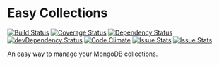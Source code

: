 # Easy Collections

[![Build Status](https://travis-ci.org/RotaruDan/easy-collections.svg?branch=master)](https://travis-ci.org/RotaruDan/easy-collections) [![Coverage Status](https://coveralls.io/repos/RotaruDan/easy-collections/badge.svg?branch=master&service=github)](https://coveralls.io/github/RotaruDan/easy-collections?branch=master) [![Dependency Status](https://david-dm.org/RotaruDan/easy-collections.svg)](https://david-dm.org/RotaruDan/easy-collections) [![devDependency Status](https://david-dm.org/RotaruDan/easy-collections/dev-status.svg)](https://david-dm.org/RotaruDan/easy-collections#info=devDependencies) [![Code Climate](https://codeclimate.com/github/RotaruDan/easy-collections/badges/gpa.svg)](https://codeclimate.com/github/RotaruDan/easy-collections) [![Issue Stats](http://issuestats.com/github/RotaruDan/easy-collections/badge/pr?style=flat)](http://issuestats.com/github/RotaruDan/easy-collections) [![Issue Stats](http://issuestats.com/github/RotaruDan/easy-collections/badge/issue?style=flat)](http://issuestats.com/github/RotaruDan/easy-collections)

An easy way to manage your MongoDB collections.
